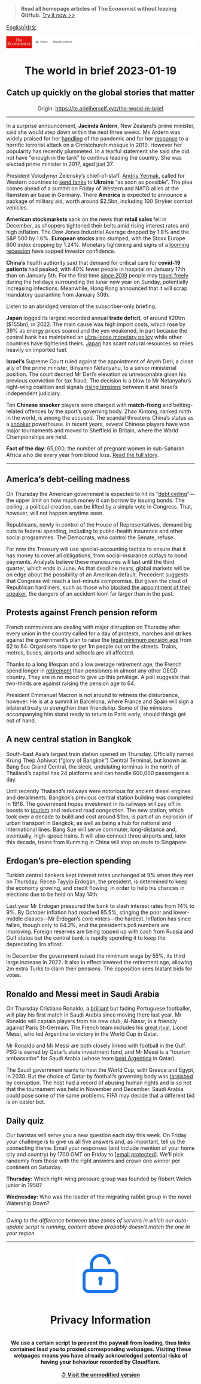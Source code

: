 > **Read all homepage articles of The Economist without leaving GitHub.** [Try it now >>](https://arielherself.github.io/te)

[English](https://github.com/arielherself/espresso/blob/main/README.md)|[中文](https://github-com.translate.goog/arielherself/espresso/blob/main/README.md?_x_tr_sl=en&_x_tr_tl=zh-CN&_x_tr_hl=zh-CN&_x_tr_pto=wapp)



![The Economist](menubar.png)

# <p align="center">The world in brief 2023-01-19</p>

## <p align="center">Catch up quickly on the global stories that matter</p>

<p align="center">Origin: <a href="https://te.arielherself.xyz/the-world-in-brief">https://te.arielherself.xyz/the-world-in-brief</a><hr>

In a surprise announcement, <strong>Jacinda Ardern</strong>, New Zealand’s prime minister, said she would step down within the next three weeks. Ms Ardern was widely praised for her [handling](https://te.arielherself.xyz/asia/2020/10/03/a-fairy-tale-election-result-beckons-for-new-zealands-prime-minister) of the pandemic and for her [response](https://te.arielherself.xyz/erasmus/2019/03/22/finding-a-new-equilibrium-after-christchurch-wont-be-easy) to a horrific terrorist attack on a Christchurch mosque in 2019. However her popularity has recently plummeted. In a tearful statement she said she did not have “enough in the tank” to continue leading the country. She was elected prime minister in 2017, aged just 37.

President Volodymyr Zelensky’s chief-of-staff, [Andriy Yermak](https://te.arielherself.xyz/by-invitation/2022/12/15/volodymyr-zelenskys-chief-of-staff-on-how-to-end-war-in-ukraine), called for Western countries to [send tanks](https://te.arielherself.xyz/leaders/2023/01/11/the-west-should-supply-tanks-to-ukraine) to <strong>Ukraine</strong> “as soon as possible”. The plea comes ahead of a summit on Friday of Western and NATO allies at the Ramstein air base in Germany. There <strong>America</strong> is expected to announce a package of military aid, worth around $2.5bn, including 100 Stryker combat vehicles.

<strong>American stockmarkets</strong> sank on the news that <strong>retail sales </strong>fell in December, as shoppers tightened their belts amid rising interest rates and high inflation. The Dow Jones Industrial Average dropped by 1.8% and the S&amp;P 500 by 1.6%. <strong>European stocks</strong> also slumped, with the Stoxx Europe 600 index dropping by 1.24%. Monetary tightening and signs of a [looming recession](https://te.arielherself.xyz/the-world-ahead/2022/11/18/why-a-global-recession-is-inevitable-in-2023) have sapped investor confidence.

<strong>China’s</strong> health authority said that demand for critical care for <strong>covid-19 patients </strong>had peaked, with 40% fewer people in hospital on January 17th than on January 5th. For the first time [since 2019](https://te.arielherself.xyz/china/2022/02/03/chinese-new-year-is-disrupted-for-a-third-year) people may [travel freely](https://te.arielherself.xyz/china/2023/01/12/many-chinese-villagers-seem-ready-to-move-on-from-covid-19) during the holidays surrounding the lunar new year on Sunday, potentially increasing infections. Meanwhile, Hong Kong announced that it will scrap mandatory quarantine from January 30th.

Listen to an abridged version of the subscriber-only briefing.

<strong>Japan</strong> logged its largest recorded annual <strong>trade deficit</strong>, of around ¥20trn ($155bn), in 2022. The main cause was high import costs, which rose by 39% as energy prices soared and the yen weakened, in part because the central bank has maintained an [ultra-loose monetary policy](https://te.arielherself.xyz/finance-and-economics/2023/01/18/japans-extraordinarily-expensive-defence-of-its-monetary-policy) while other countries have tightened theirs. [Japan](https://te.arielherself.xyz/asia/2023/01/12/japan-pivots-back-to-nuclear-power) has scant natural resources so relies heavily on imported fuel.

<strong>Israel’s </strong>Supreme Court ruled against the appointment of Aryeh Deri, a close ally of the prime minister, Binyamin Netanyahu, to a senior ministerial position. The court decried Mr Deri’s elevation as unreasonable given his previous conviction for tax fraud. The decision is a blow to Mr Netanyahu’s right-wing coalition and signals [rising tensions](https://te.arielherself.xyz/middle-east-and-africa/2023/01/16/netanyahu-rushes-to-take-on-israels-supreme-court) between it and Israel’s independent judiciary.

Ten <strong>Chinese snooker</strong> players were charged with <strong>match-fixing </strong>and betting-related offences by the sport’s governing body. Zhao Xintong, ranked ninth in the world, is among the accused. The scandal threatens China’s status as a [snooker](https://te.arielherself.xyz/culture/2022/06/23/in-praise-of-slow-sport) powerhouse. In recent years, several Chinese players have won major tournaments and moved to Sheffield in Britain, where the World Championships are held.

<strong>Fact of the day</strong>: 65,000, the number of pregnant women in sub-Saharan Africa who die every year from blood loss. [Read the full story](https://te.arielherself.xyz/middle-east-and-africa/2023/01/12/kenyas-blood-shortage-and-the-kicking-of-an-aid-addiction).

----------

## America’s debt-ceiling madness

On Thursday the American government is expected to hit its “[debt ceiling](https://te.arielherself.xyz/the-economist-explains/2021/09/21/what-is-americas-debt-ceiling)”—the upper limit on how much money it can borrow by issuing bonds. The ceiling, a political creation, can be lifted by a simple vote in Congress. That, however, will not happen anytime soon. 

Republicans, newly in control of the House of Representatives, demand big cuts to federal spending, including to public-health insurance and other social programmes. The Democrats, who control the Senate, refuse.

For now the Treasury will use special-accounting tactics to ensure that it has money to cover all obligations, from social-insurance outlays to bond payments. Analysts believe these manoeuvres will last until the third quarter, which ends in June. As that deadline nears, global markets will be on edge about the possibility of an American default. Precedent suggests that Congress will reach a last-minute compromise. But given the clout of Republican hardliners, such as those who [blocked the appointment of their speaker](https://te.arielherself.xyz/leaders/2023/01/04/what-the-kevin-mccarthy-saga-means-for-americas-congress), the dangers of an accident loom far larger than in the past.

## Protests against French pension reform

French commuters are dealing with major disruption on Thursday after every union in the country called for a day of protests, marches and strikes against the government’s plan to raise the [legal minimum pension age](https://te.arielherself.xyz/europe/2023/01/10/emmanuel-macron-unveils-his-pension-reforms) from 62 to 64. Organisers hope to get 1m people out on the streets. Trains, metros, buses, airports and schools are all affected.

Thanks to a long lifespan and a low average retirement age, the French spend longer in [retirement](https://te.arielherself.xyz/finance-and-economics/2022/12/05/can-you-afford-to-retire) than pensioners in almost any other OECD country. They are in no mood to give up this privilege. A poll suggests that two-thirds are against raising the pension age to 64.

President Emmanuel Macron is not around to witness the disturbance, however. He is at a summit in Barcelona, where France and Spain will sign a bilateral treaty to strengthen their friendship. Some of the ministers accompanying him stand ready to return to Paris early, should things get out of hand.

## A new central station in Bangkok

South-East Asia’s largest train station opened on Thursday. Officially named Krung Thep Aphiwat (“glory of Bangkok”) Central Terminal, but known as Bang Sue Grand Central, the sleek, undulating terminus in the north of Thailand’s capital has 24 platforms and can handle 600,000 passengers a day. 

Until recently Thailand’s railways were notorious for ancient diesel engines and derailments. Bangkok’s previous central station building was completed in 1916. The government hopes investment in its railways will pay off in boosts to [tourism](https://te.arielherself.xyz/asia/2022/02/03/south-east-asias-tourism-industry-is-hobbled-by-uncertainty) and reduced road congestion. The new station, which took over a decade to build and cost around $1bn, is part of an explosion of urban transport in Bangkok, as well as being a hub for national and international lines. Bang Sue will serve commuter, long-distance and, eventually, high-speed trains. It will also connect three airports and, later this decade, trains from Kunming in China will stop on route to Singapore.

## Erdogan’s pre-election spending

Turkish central bankers kept interest rates unchanged at 9% when they met on Thursday. Recep Tayyip Erdogan, the president, is determined to keep the economy growing, and credit flowing, in order to help his chances in elections due to be held on May 14th. 

Last year Mr Erdogan pressured the bank to slash interest rates from 14% to 9%. By October inflation had reached 85.5%, stinging the poor and lower-middle classes—Mr Erdogan’s core voters—the hardest. Inflation has since fallen, though only to 64.3%, and the president’s poll numbers are improving. Foreign reserves are being topped up with cash from Russia and Gulf states but the central bank is rapidly spending it to keep the depreciating lira afloat.

In December the government raised the minimum wage by 55%, its third large increase in 2022<strong>.</strong> It also in effect lowered the retirement age, allowing 2m extra Turks to claim their pensions. The opposition sees blatant bids for votes.

## Ronaldo and Messi meet in Saudi Arabia

On Thursday Cristiano Ronaldo, a [brilliant](https://te.arielherself.xyz/culture/2022/11/17/lionel-messi-and-cristiano-ronaldo-have-forged-modern-football) but fading Portuguese footballer, will play his first match in Saudi Arabia since moving there last year. Mr Ronaldo will captain players from his new club, Al-Nassr, in a friendly against Paris St-Germain. The French team includes his [great rival](https://te.arielherself.xyz/game-theory/2015/03/24/the-once-and-future-king), Lionel Messi, who led Argentina to victory in the World Cup in Qatar. 

Mr Ronaldo and Mr Messi are both closely linked with football in the Gulf. PSG is owned by Qatar’s state investment fund, and Mr Messi is a “tourism ambassador” for Saudi Arabia (whose team [beat Argentina](https://te.arielherself.xyz/middle-east-and-africa/2022/11/23/what-saudi-arabias-football-victory-means-for-the-middle-east) in Qatar). 

The Saudi government wants to host the World Cup, with Greece and Egypt, in 2030. But the choice of Qatar by football’s governing body was [tarnished](https://te.arielherself.xyz/culture/2022/11/10/the-world-cup-is-tarnished-should-fans-enjoy-it-anyway) by corruption. The host had a record of abusing human rights and is so hot that the tournament was held in November and December. Saudi Arabia could pose some of the same problems. FIFA may decide that a different bid is an easier bet.

## Daily quiz

Our baristas will serve you a new question each day this week. On Friday your challenge is to give us all five answers and, as important, tell us the connecting theme. Email your responses (and include mention of your home city and country) by 1700 GMT on Friday to [<span class="__cf_email__" data-cfemail="8bdafee2f1cef8fbf9eef8f8e4cbeee8e4e5e4e6e2f8ffa5e8e4e6">[email&#160;protected]</span>](https://mail.google.com/mail/?view=cm&amp;fs=1&amp;tf=1&amp;to=QuizEspresso@te.arielherself.xyz). We’ll pick randomly from those with the right answers and crown one winner per continent on Saturday.

<strong>Thursday:</strong> Which right-wing pressure group was founded by Robert Welch junior in 1958?

<strong>Wednesday: </strong>Who was the leader of the migrating rabbit group in the novel Watership Down?

----------

*Owing to the difference between time zones of servers in which our auto-update script is running, content above probably doesn't match the one in your region.*

|<br><div align="center"><img src="unlock.png" /><h1>Privacy Information</h1></div></br>We use a certain script to prevent the paywall from loading, thus links contained lead you to proxied corresponding webpages. Visiting these webpages means you have already acknowledged potential risks of having your behaviour recorded by Cloudflare.<br><br>[&#x21BA; Visit the unmodified version](README.raw.md)<br><br>|
|-----|
